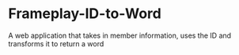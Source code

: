 # Frameplay-ID-to-Word
A web application that takes in member information, uses the ID and transforms it to return a word
